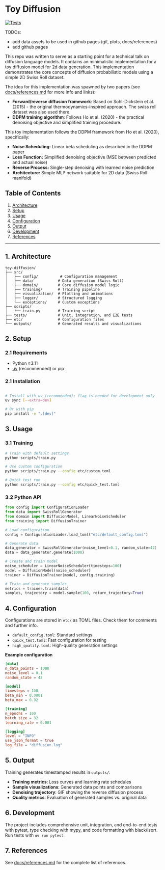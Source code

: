 # Toy Diffusion

[![Tests](https://github.com/wolrie/toy-diffusion/actions/workflows/test.yml/badge.svg)](https://github.com/wolrie/toy-diffusion/actions/workflows/test.yml)

TODOs:

* add data assets to be used in github pages (gif, plots, docs/references)
* add github pages

This repo was written to serve as a starting point for a technical talk on diffusion language models. It contains an minimalistic implementation for a toy diffusion model for 2d data generation. This implementation demonstrates the core concepts of diffusion probabilistic models using a simple 2D Swiss Roll dataset.

The idea for this implementation was spawned by two papers (see [docs/references.md](docs/references.md) for more info and links):

- **Forward/reverse diffusion framework**: Based on Sohl-Dickstein et al. (2015) - the original thermodynamics-inspired approach. The swiss roll dataset was also used there.
- **DDPM training algorithm**: Follows Ho et al. (2020) - the practical denoising objective and simplified training procedure.

This toy implementation follows the DDPM framework from Ho et al. (2020), specifically:

- **Noise Scheduling:** Linear beta scheduling as described in the DDPM paper
- **Loss Function:** Simplified denoising objective (MSE between predicted and actual noise)
- **Reverse Process:** Single-step denoising with learned noise prediction
- **Architecture:** Simple MLP network suitable for 2D data (Swiss Roll manifold)

## Table of Contents

1. [Architecture](#1-architecture)
1. [Setup](#2-setup)
1. [Usage](#3-usage)
1. [Configuration](#4-configuration)
1. [Output](#5-output)
1. [Development](#6-development)
1. [References](#7-references)

---

## 1. Architecture

```
toy-diffusion/
├── src/
│   ├── config/          # Configuration management
│   ├── data/           # Data generation (Swiss Roll)
│   ├── domain/         # Core diffusion model logic
│   ├── training/       # Training pipeline
│   ├── visualization/  # Plotting and animations
│   ├── logger/         # Structured logging
│   └── exceptions/     # Custom exceptions
├── scripts/
│   └── train.py        # Training script
├── tests/              # Unit, integration, and E2E tests
├── etc/                # Configuration files
└── outputs/            # Generated results and visualizations
```

## 2. Setup

### 2.1 Requirements

- Python ≥3.11
- [uv](https://docs.astral.sh/uv/) (recommended) or pip

### 2.1 Installation

```bash

# Install with uv (recommended); flag is needed for development only
uv sync [--extra=dev]

# Or with pip
pip install -e ".[dev]"
```

## 3. Usage

### 3.1 Training

```bash
# Train with default settings
python scripts/train.py

# Use custom configuration
python scripts/train.py --config etc/custom.toml

# Quick test run
python scripts/train.py --config etc/quick_test.toml
```

### 3.2 Python API

```python
from config import ConfigurationLoader
from data import SwissRollGenerator
from domain import DiffusionModel, LinearNoiseScheduler
from training import DiffusionTrainer

# Load configuration
config = ConfigurationLoader.load_toml("etc/default_config.toml")

# Generate data
data_generator = SwissRollGenerator(noise_level=0.1, random_state=42)
data = data_generator.generate(1000)

# Create and train model
noise_scheduler = LinearNoiseScheduler(timesteps=100)
model = DiffusionModel(noise_scheduler)
trainer = DiffusionTrainer(model, config.training)

# Train and generate samples
metrics = trainer.train(data)
samples, trajectory = model.sample(100, return_trajectory=True)
```

## 4. Configuration

Configurations are stored in `etc/` as TOML files. Check them for comments and further info.

- `default_config.toml`: Standard settings
- `quick_test.toml`: Fast configuration for testing
- `high_quality.toml`: High-quality generation settings

**Example configuration**

```toml
[data]
n_data_points = 1000
noise_level = 0.1
random_state = 42

[model]
timesteps = 100
beta_min = 0.0001
beta_max = 0.02

[training]
n_epochs = 100
batch_size = 32
learning_rate = 0.001

[logging]
level = "INFO"
use_json_format = true
log_file = "diffusion.log"
```

## 5. Output

Training generates timestamped results in `outputs/`:

- **Training metrics**: Loss curves and learning rate schedules
- **Sample visualizations**: Generated data points and comparisons
- **Denoising trajectory**: GIF showing the reverse diffusion process
- **Quality metrics**: Evaluation of generated samples vs. original data

## 6. Development

The project includes comprehensive unit, integration, and end-to-end tests with pytest, type checking with mypy, and code formatting with black/isort. Run tests with `uv run pytest`.

## 7. References

See [docs/references.md](docs/references.md) for the complete list of references.
